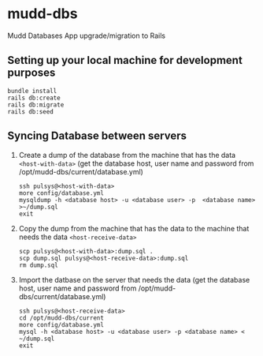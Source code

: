 # mudd-dbs

Mudd Databases App upgrade/migration to Rails

## Setting up your local machine for development purposes

 ```
 bundle install
 rails db:create
 rails db:migrate
 rails db:seed
 ```

## Syncing Database between servers

1. Create a dump of the database from the machine that has the data `<host-with-data>` (get the database host, user name and password from /opt/mudd-dbs/current/database.yml)
   ```
   ssh pulsys@<host-with-data>
   more config/database.yml
   mysqldump -h <database host> -u <database user> -p  <database name> >~/dump.sql 
   exit
   ```
1. Copy the dump from the machine that has the data to the machine that needs the data `<host-receive-data>`
   ```
   scp pulsys@<host-with-data>:dump.sql .
   scp dump.sql pulsys@<host-receive-data>:dump.sql
   rm dump.sql
   ```
1. Import the datbase on the server that needs the data (get the database host, user name and password from /opt/mudd-dbs/current/database.yml)
   ```
   ssh pulsys@<host-receive-data>
   cd /opt/mudd-dbs/current
   more config/database.yml
   mysql -h <database host> -u <database user> -p <database name> < ~/dump.sql
   exit
   ```
